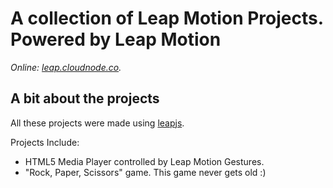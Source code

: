 A collection of Leap Motion Projects. Powered by Leap Motion
================================

*Online: [leap.cloudnode.co](http://leap.cloudnode.co).*

A bit about the projects 
-------------------------

All these projects were made using [leapjs](http://js.leapmotion.com "JavaScript client for the Leap Motion Controller").

Projects Include:
* HTML5 Media Player controlled by Leap Motion Gestures.
* "Rock, Paper, Scissors" game. This game never gets old :) 